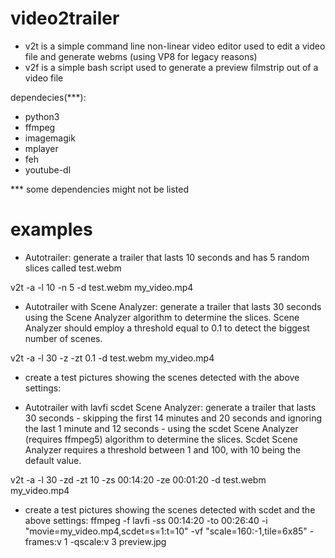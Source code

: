 # video2trailer
* v2t is a simple command line non-linear video editor used to edit a video file and generate webms (using VP8 for legacy reasons)
* v2f is a simple bash script used to generate a preview filmstrip out of a video file

dependecies(***):
* python3
* ffmpeg
* imagemagik
* mplayer
* feh
* youtube-dl

*** some dependencies might not be listed

# examples

- Autotrailer: generate a trailer that lasts 10 seconds and has 5 random slices called test.webm

v2t -a -l 10 -n 5 -d test.webm my_video.mp4

- Autotrailer with Scene Analyzer: generate a trailer that lasts 30 seconds using the Scene Analyzer algorithm to determine the slices. Scene Analyzer should employ a threshold equal to 0.1 to detect the biggest number of scenes.

v2t -a -l 30 -z -zt 0.1 -d test.webm my_video.mp4

- create a test pictures showing the scenes detected with the above settings:


- Autotrailer with lavfi scdet Scene Analyzer: generate a trailer that lasts 30 seconds - skipping the first 14 minutes and 20 seconds and ignoring the last 1 minute and 12 seconds - using the scdet Scene Analyzer (requires ffmpeg5) algorithm to determine the slices. Scdet Scene Analyzer requires a threshold between 1 and 100, with 10 being the default value.

v2t -a -l 30 -zd -zt 10 -zs 00:14:20 -ze 00:01:20 -d test.webm my_video.mp4

- create a test pictures showing the scenes detected with scdet and the above settings:
ffmpeg -f lavfi -ss 00:14:20 -to 00:26:40 -i "movie=my_video.mp4,scdet=s=1:t=10" -vf "scale=160:-1,tile=6x85" -frames:v 1 -qscale:v 3 preview.jpg
